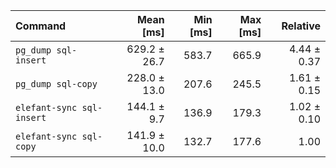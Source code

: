 | Command | Mean [ms] | Min [ms] | Max [ms] | Relative |
|:---|---:|---:|---:|---:|
| `pg_dump sql-insert` | 629.2 ± 26.7 | 583.7 | 665.9 | 4.44 ± 0.37 |
| `pg_dump sql-copy` | 228.0 ± 13.0 | 207.6 | 245.5 | 1.61 ± 0.15 |
| `elefant-sync sql-insert` | 144.1 ± 9.7 | 136.9 | 179.3 | 1.02 ± 0.10 |
| `elefant-sync sql-copy` | 141.9 ± 10.0 | 132.7 | 177.6 | 1.00 |
